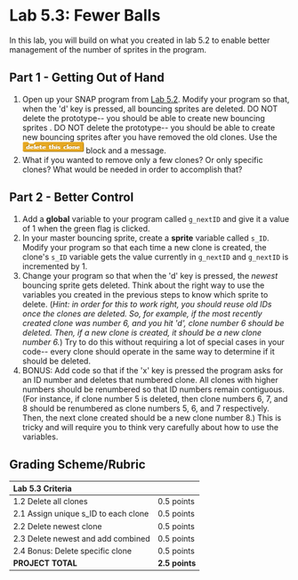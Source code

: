 # Lab 5.3: Fewer Balls

In this lab, you will build on what you created in lab 5.2 to enable better management of the number of sprites in the program.

## Part 1 - Getting Out of Hand

1. Open up your SNAP program from [Lab 5.2](../lesson_52/lab_52.md). Modify your program so that, when the 'd' key is pressed, all bouncing sprites are deleted. DO NOT delete the prototype-- you should be able to create new bouncing sprites . DO NOT delete the prototype-- you should be able to create new bouncing sprites after you have removed the old clones. Use the ![](../../.gitbook/assets/deletethisclone.png) block and a message.
2. What if you wanted to remove only a few clones? Or only specific clones? What would be needed in order to accomplish that?

## Part 2 - Better Control

1. Add a **global** variable to your program called `g_nextID` and give it a value of 1 when the green flag is clicked.
2. In your master bouncing sprite, create a **sprite** variable called `s_ID`. Modify your program so that each time a new clone is created, the clone's `s_ID` variable gets the value currently in `g_nextID` and `g_nextID` is incremented by 1.
3. Change your program so that when the 'd' key is pressed, the _newest_ bouncing sprite gets deleted. Think about the right way to use the variables you created in the previous steps to know which sprite to delete. \(_Hint: in order for this to work right, you should reuse old IDs once the clones are deleted. So, for example, if the most recently created clone was number 6, and you hit 'd', clone number 6 should be deleted. Then, if a new clone is created, it should be a new clone number 6._\) Try to do this without requiring a lot of special cases in your code-- every clone should operate in the same way to determine if it should be deleted.
4. BONUS: Add code so that if the 'x' key is pressed the program asks for an ID number and deletes that numbered clone. All clones with higher numbers should be renumbered so that ID numbers remain contiguous. \(For instance, if clone number 5 is deleted, then clone numbers 6, 7, and 8 should be renumbered as clone numbers 5, 6, and 7 respectively. Then, the next clone created should be a new clone number 8.\) This is tricky and will require you to think very carefully about how to use the variables.

## Grading Scheme/Rubric

| **Lab 5.3 Criteria** |  |
| :--- | :--- |
| 1.2 Delete all clones | 0.5 points |
| 2.1 Assign unique s\_ID to each clone | 0.5 points |
| 2.2 Delete newest clone | 0.5 points |
| 2.3 Delete newest and add combined | 0.5 points |
| 2.4 Bonus: Delete specific clone | 0.5 points |
| **PROJECT TOTAL** | **2.5 points** |

